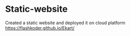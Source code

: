 # Static-website


Created a static website and deployed it on cloud platform
https://flashkoder.github.io/Ekart/
